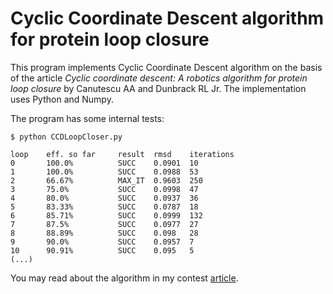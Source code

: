 # Cyclic Coordinate Descent algorithm for protein loop closure

This program implements Cyclic Coordinate Descent algorithm on the basis of the article *Cyclic coordinate descent: A robotics algorithm for protein loop closure* by Canutescu AA and Dunbrack RL Jr. The implementation uses Python and Numpy.

The program has some internal tests:

```
$ python CCDLoopCloser.py

loop    eff. so far     result  rmsd    iterations
0       100.0%          SUCC    0.0901  10
1       100.0%          SUCC    0.0988  53
2       66.67%          MAX_IT  0.9603  250
3       75.0%           SUCC    0.0998  47
4       80.0%           SUCC    0.0937  36
5       83.33%          SUCC    0.0787  18
6       85.71%          SUCC    0.0999  132
7       87.5%           SUCC    0.0977  27
8       88.89%          SUCC    0.098   28
9       90.0%           SUCC    0.0957  7
10      90.91%          SUCC    0.095   5
(...)
```

You may read about the algorithm in my contest [article](http://dx.doi.org/10.13140/2.1.1898.6249).
